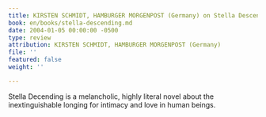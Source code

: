 ```yaml
---
title: KIRSTEN SCHMIDT, HAMBURGER MORGENPOST (Germany) on Stella Descending
book: en/books/stella-descending.md
date: 2004-01-05 00:00:00 -0500
type: review
attribution: KIRSTEN SCHMIDT, HAMBURGER MORGENPOST (Germany)
file: ''
featured: false
weight: ''

---
```

Stella Decending is a melancholic, highly literal novel about the inextinguishable longing for intimacy and love in human beings.